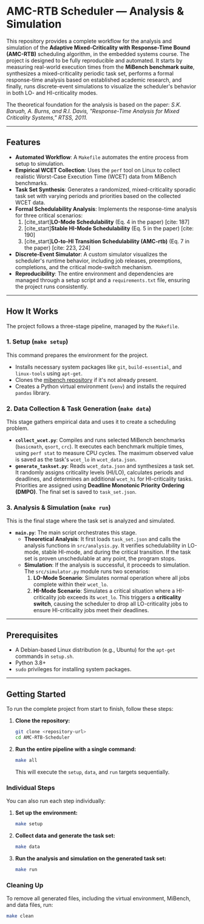 # AMC-RTB Scheduler — Analysis & Simulation


This repository provides a complete workflow for the analysis and simulation of the **Adaptive Mixed-Criticality with Response-Time Bound (AMC-RTB)** scheduling algorithm, in the embedded systems course. The project is designed to be fully reproducible and automated. It starts by measuring real-world execution times from the **MiBench benchmark suite**, synthesizes a mixed-criticality periodic task set, performs a formal response-time analysis based on established academic research, and finally, runs discrete-event simulations to visualize the scheduler's behavior in both LO- and HI-criticality modes.

The theoretical foundation for the analysis is based on the paper: *S.K. Baruah, A. Burns, and R.I. Davis, "Response-Time Analysis for Mixed Criticality Systems," RTSS, 2011.*

---

## Features

* **Automated Workflow**: A `Makefile` automates the entire process from setup to simulation.
* **Empirical WCET Collection**: Uses the `perf` tool on Linux to collect realistic Worst-Case Execution Time (WCET) data from MiBench benchmarks.
* **Task Set Synthesis**: Generates a randomized, mixed-criticality sporadic task set with varying periods and priorities based on the collected WCET data.
* **Formal Schedulability Analysis**: Implements the response-time analysis for three critical scenarios:
    1.  [cite_start]**LO-Mode Schedulability** (Eq. 4 in the paper) [cite: 187]
    2.  [cite_start]**Stable HI-Mode Schedulability** (Eq. 5 in the paper) [cite: 190]
    3.  [cite_start]**LO-to-HI Transition Schedulability (AMC-rtb)** (Eq. 7 in the paper) [cite: 223, 224]
* **Discrete-Event Simulator**: A custom simulator visualizes the scheduler's runtime behavior, including job releases, preemptions, completions, and the critical mode-switch mechanism.
* **Reproducibility**: The entire environment and dependencies are managed through a setup script and a `requirements.txt` file, ensuring the project runs consistently.

---

##  How It Works

The project follows a three-stage pipeline, managed by the `Makefile`.

### 1. Setup (`make setup`)

This command prepares the environment for the project.
* Installs necessary system packages like `git`, `build-essential`, and `linux-tools` using `apt-get`.
* Clones the [mibench repository](https://github.com/embecosm/mibench) if it's not already present.
* Creates a Python virtual environment (`venv`) and installs the required `pandas` library.

### 2. Data Collection & Task Generation (`make data`)

This stage gathers empirical data and uses it to create a scheduling problem.
* **`collect_wcet.py`**: Compiles and runs selected MiBench benchmarks (`basicmath`, `qsort`, `crc`). It executes each benchmark multiple times, using `perf stat` to measure CPU cycles. The maximum observed value is saved as the task's `wcet_lo` in `wcet_data.json`.
* **`generate_taskset.py`**: Reads `wcet_data.json` and synthesizes a task set. It randomly assigns criticality levels (HI/LO), calculates periods and deadlines, and determines an additional `wcet_hi` for HI-criticality tasks. Priorities are assigned using **Deadline Monotonic Priority Ordering (DMPO)**. The final set is saved to `task_set.json`.

### 3. Analysis & Simulation (`make run`)

This is the final stage where the task set is analyzed and simulated.
* **`main.py`**: The main script orchestrates this stage.
    * **Theoretical Analysis**: It first loads `task_set.json` and calls the analysis functions in `src/analysis.py`. It verifies schedulability in LO-mode, stable HI-mode, and during the critical transition. If the task set is proven unschedulable at any point, the program stops.
    * **Simulation**: If the analysis is successful, it proceeds to simulation. The `src/simulator.py` module runs two scenarios:
        1.  **LO-Mode Scenario**: Simulates normal operation where all jobs complete within their `wcet_lo`.
        2.  **HI-Mode Scenario**: Simulates a critical situation where a HI-criticality job exceeds its `wcet_lo`. This triggers a **criticality switch**, causing the scheduler to drop all LO-criticality jobs to ensure HI-criticality jobs meet their deadlines.

---

##  Prerequisites

* A Debian-based Linux distribution (e.g., Ubuntu) for the `apt-get` commands in `setup.sh`.
* Python 3.8+
* `sudo` privileges for installing system packages.

---

##  Getting Started

To run the complete project from start to finish, follow these steps:

1.  **Clone the repository:**
    ```sh
    git clone <repository-url>
    cd AMC-RTB-Scheduler
    ```

2.  **Run the entire pipeline with a single command:**
    ```sh
    make all
    ```
    This will execute the `setup`, `data`, and `run` targets sequentially.

### Individual Steps

You can also run each step individually:

1.  **Set up the environment:**
    ```sh
    make setup
    ```

2.  **Collect data and generate the task set:**
    ```sh
    make data
    ```

3.  **Run the analysis and simulation on the generated task set:**
    ```sh
    make run
    ```

### Cleaning Up

To remove all generated files, including the virtual environment, MiBench, and data files, run:
```sh
make clean




